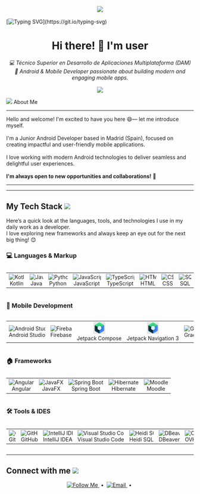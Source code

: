 <div align="center">
  <img src="https://i.imgur.com/9c9NAMY.png">
</div>

[![Typing SVG](https://readme-typing-svg.herokuapp.com?multiline=true&width=500&lines=Guys+Let's+Enjoy+Coding.)](https://git.io/typing-svg)

<h1 align="center">Hi there! 👋 I'm user</h1>

<div align="center">
<p align="center">
  <em>💻 Técnico Superior en Desarrollo de Aplicaciones Multiplataforma (DAM)<br>
  📱 Android & Mobile Developer passionate about building modern and engaging mobile apps.</em>
</p>
<img align="center" height="180em" src="https://github-readme-stats-eight-theta.vercel.app/api/top-langs/?username=dinactmr&layout=compact&langs_count=8&theme=algolia"/>

  
</div>


<picture><img src="https://github.com/7oSkaaa/7oSkaaa/blob/main/Images/about_me.gif?raw=true" width="50px"></picture> About Me

<hr>

<p>
  Hello and welcome! I'm excited to have you here 😄— let me introduce myself.<br><br>
  I'm a Junior Android Developer based in Madrid (Spain), focused on creating impactful and user-friendly mobile applications.<br><br>
  I love working with modern Android technologies to deliver seamless and delightful user experiences.<br><br>
  <strong>I'm always open to new opportunities and collaborations!</strong> 🚀
</p>

---

---

<h2> My Tech Stack <img src="https://media2.giphy.com/media/QssGEmpkyEOhBCb7e1/giphy.gif" width="32px"></h2>

<p>
  Here’s a quick look at the languages, tools, and technologies I use in my daily work as a developer.<br>
  I love exploring new frameworks and always keep an eye out for the next big thing! 😊
</p>

<h3>💻 Languages & Markup</h3>
<div style="overflow-x: auto; white-space: nowrap;">
  <table>
    <tr>
      <td align="center">
        <img width="32px" src="https://cdn.jsdelivr.net/gh/devicons/devicon/icons/kotlin/kotlin-original.svg" alt="Kotlin"><br>Kotlin
      </td>
      <td align="center">
        <img width="32px" src="https://cdn.jsdelivr.net/gh/devicons/devicon/icons/java/java-original.svg" alt="Java"><br>Java
      </td>
      <td align="center">
        <img width="32px" src="https://cdn.jsdelivr.net/gh/devicons/devicon/icons/python/python-original.svg" alt="Python"><br>Python
      </td>
      <td align="center">
        <img width="32px" src="https://cdn.jsdelivr.net/gh/devicons/devicon/icons/javascript/javascript-original.svg" alt="JavaScript"><br>JavaScript
      </td>
      <td align="center">
        <img width="32px" src="https://cdn.jsdelivr.net/gh/devicons/devicon/icons/typescript/typescript-original.svg" alt="TypeScript"><br>TypeScript
      </td>
      <td align="center">
        <img width="32px" src="https://cdn.jsdelivr.net/gh/devicons/devicon/icons/html5/html5-original.svg" alt="HTML"><br>HTML
      </td>
      <td align="center">
        <img width="32px" src="https://cdn.jsdelivr.net/gh/devicons/devicon/icons/css3/css3-original.svg" alt="CSS"><br>CSS
      </td>
      <td align="center">
        <img width="32px" src="https://cdn.jsdelivr.net/gh/devicons/devicon/icons/mysql/mysql-original.svg" alt="SQL"><br>SQL
      </td>
    </tr>
  </table>
</div>

<h3>📱 Mobile Development</h3>
<div style="overflow-x: auto; white-space: nowrap;">
  <table>
    <tr>
      <td align="center">
        <img width="32px" src="https://upload.wikimedia.org/wikipedia/commons/thumb/c/c1/Android_Studio_icon_%282023%29.svg/1200px-Android_Studio_icon_%282023%29.svg.png" alt="Android Studio"><br>Android Studio
      </td>
      <td align="center">
        <img width="32px" src="https://www.gstatic.com/devrel-devsite/prod/vce7dc8716edeb3714adfe4dd15b25490031be374149e3613a8b7fb0be9fc4a25/firebase/images/touchicon-180.png" alt="Firebase"><br>Firebase
      </td>
      <td align="center">
        <img width="32px" src="https://raw.githubusercontent.com/github/explore/ae48d1ca3274c0c3a90f872e605eaef069a16771/topics/jetpack-compose/jetpack-compose.png" alt="Jetpack Compose"><br>Jetpack Compose
      </td>
      <td align="center">
        <img width="32px" src="https://raw.githubusercontent.com/github/explore/ae48d1ca3274c0c3a90f872e605eaef069a16771/topics/jetpack-compose/jetpack-compose.png" alt="Jetpack Compose"><br>Jetpack Navigation 3
      </td>
      <td align="center">
        <img width="32px" src="https://static-00.iconduck.com/assets.00/gradle-icon-256x188-h9jmpn4f.png" alt="Gradle"><br>Gradle
      </td>
      <td align="center">
        <img width="32px" src="https://miro.medium.com/v2/resize:fit:1400/0*wV4VZmMWTNCL2pNK.jpg" alt="Gradle"><br>Room Database
      </td>
      <td align="center">
        <img width="32px" src="https://miro.medium.com/v2/resize:fit:1400/0*zq3hlMok5cOpAbmt.jpg" alt="Retrofit"><br>Retrofit
      </td>
      <td align="center">
        <img width="32px" src="https://miro.medium.com/v2/resize:fit:800/1*YlpdjL55_AM87TGZIwx-2w.jpeg" alt="Volley"><br>Volley
      </td>
    </tr>
  </table>
</div>

<h3> 🏠 Frameworks</h3>
<div style="overflow-x: auto; white-space: nowrap;">
  <table>
    <tr>
      <td align="center">
        <img width="32px" src="https://cdn.jsdelivr.net/gh/devicons/devicon/icons/angularjs/angularjs-original.svg" alt="Angular"><br>Angular
      </td>
      <td align="center">
        <img width="32px" src="https://www.tutkit.com/storage/media/packages/352/352-javafx-fuer-gui-entwicklung-main-med.webp" alt="JavaFX"><br>JavaFX
      </td>
      <td align="center">
        <img width="32px" src="https://cdn.jsdelivr.net/gh/devicons/devicon/icons/spring/spring-original.svg" alt="Spring Boot"><br>Spring Boot
      </td>
      <td align="center">
        <img width="32px" src="https://cdn.jsdelivr.net/gh/devicons/devicon/icons/hibernate/hibernate-original.svg" alt="Hibernate"><br>Hibernate
      </td>
      <td align="center">
        <img width="32px" src="https://w7.pngwing.com/pngs/78/454/png-transparent-moodle-original-logo-icon-thumbnail.png" alt="Moodle"><br>Moodle
      </td>
    </tr>
  </table>
</div>

<h3>🛠️ Tools & IDES</h3>
<div style="overflow-x: auto; white-space: nowrap;">
  <table>
    <tr>
      <td align="center">
        <img width="32px" src="https://cdn.jsdelivr.net/gh/devicons/devicon/icons/git/git-original.svg" alt="Git"><br>Git
      </td>
      <td align="center">
        <img width="32px" src="https://cdn-icons-png.flaticon.com/512/733/733553.png" alt="GitHub"><br>GitHub
      </td>
      <td align="center">
        <img width="32px" src="https://upload.wikimedia.org/wikipedia/commons/thumb/9/9c/IntelliJ_IDEA_Icon.svg/1200px-IntelliJ_IDEA_Icon.svg.png" alt="IntelliJ IDEA"><br>IntelliJ IDEA
      </td>
      <td align="center">
        <img width="32px" src="https://images.icon-icons.com/3053/PNG/512/microsoft_visual_studio_code_alt_macos_bigsur_icon_189953.png" alt="Visual Studio Code"><br>Visual Studio Code
      </td>
      <td align="center">
        <img width="32px" src="https://upload.wikimedia.org/wikipedia/commons/thumb/3/32/HeidiSQL_logo_image.png/250px-HeidiSQL_logo_image.png" alt="Heidi SQL"><br>Heidi SQL
      </td>
      <td align="center">
        <img width="32px" src="https://upload.wikimedia.org/wikipedia/commons/thumb/b/b5/DBeaver_logo.svg/1200px-DBeaver_logo.svg.png" alt="DBeaver"><br>DBeaver
      </td>
      <td align="center">
        <img width="32px" src="https://e7.pngegg.com/pngimages/640/734/png-clipart-ovh-virtual-private-server-cloud-computing-web-hosting-service-dedicated-hosting-service-promotions-logo-company-text.png" alt="OVH Cloud"><br>OVH Cloud
      </td>
      <td align="center">
        <img width="32px" src="https://upload.wikimedia.org/wikipedia/commons/thumb/3/30/PuTTY_Icon_upstream.svg/1200px-PuTTY_Icon_upstream.svg.png" alt="PuTTY"><br>PuTTY
      </td>
      <td align="center">
        <img width="32px" src="https://upload.wikimedia.org/wikipedia/commons/d/d5/Virtualbox_logo.png" alt="VirtualBox"><br>VirtualBox
      </td>
      <td align="center">
        <img width="32px" src="https://cdn.jsdelivr.net/gh/devicons/devicon/icons/ubuntu/ubuntu-plain.svg" alt="Ubuntu"><br>Ubuntu
      </td>
    </tr>
  </table>
</div>

<hr>


<h2>Connect with me <img src='https://raw.githubusercontent.com/ShahriarShafin/ShahriarShafin/main/Assets/handshake.gif' width="100px"></h2>

<p align="center">
  <a href="https://github.com/dinactmr" target="_blank">
    <img src="https://img.shields.io/github/followers/dinactmr?label=Follow%20Me&style=social" alt="Follow Me">
  </a>
  &nbsp;•&nbsp;
  <a href="mailto:ughyuhgjgjghjghjghj@gmail.com">
    <img src="https://img.shields.io/badge/Contact-email-blue?style=flat-square" alt="Email">
  </a>
  &nbsp;•&nbsp;
</p>
